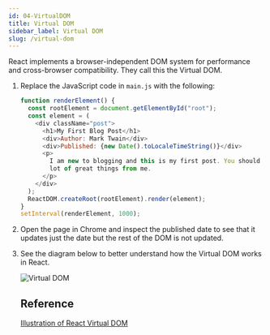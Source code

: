 ```yaml
---
id: 04-VirtualDOM
title: Virtual DOM
sidebar_label: Virtual DOM
slug: /virtual-dom
---
```


React implements a browser-independent DOM system for performance and cross-browser compatibility. They call this the Virtual DOM.

1. Replace the JavaScript code in `main.js` with the following:

   ```js
   function renderElement() {
     const rootElement = document.getElementById("root");
     const element = (
       <div className="post">
         <h1>My First Blog Post</h1>
         <div>Author: Mark Twain</div>
         <div>Published: {new Date().toLocaleTimeString()}</div>
         <p>
           I am new to blogging and this is my first post. You should expect a
           lot of great things from me.
         </p>
       </div>
     );
     ReactDOM.createRoot(rootElement).render(element);
   }
   setInterval(renderElement, 1000);
   ```

2. Open the page in Chrome and inspect the published date to see that it updates just the date but the rest of the DOM is not updated.

3. See the diagram below to better understand how the Virtual DOM works in React.

   ![Virtual DOM](https://user-images.githubusercontent.com/1474579/98454703-84cddf80-2135-11eb-91a3-cdcb7eb47712.png)

   ## Reference

   [Illustration of React Virtual DOM](https://github.com/eggheadio/illustrated-dev/blob/master/content/explainers/react-vdom/index.mdx)
